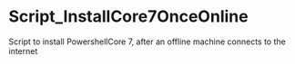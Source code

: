 # Script_InstallCore7OnceOnline
Script to install PowershellCore 7, after an offline machine connects to the internet
